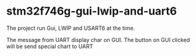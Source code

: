 # stm32f746g-gui-lwip-and-uart6

The project run Gui, LWIP and USART6 at the time.

The message from UART display char on GUI. The button on GUI clicked will be send special chart to UART
